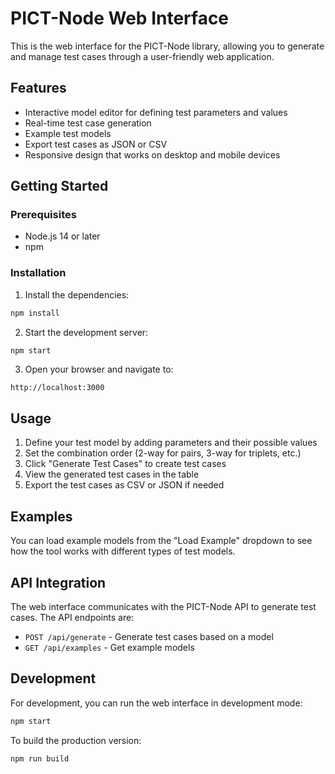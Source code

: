 # PICT-Node Web Interface

This is the web interface for the PICT-Node library, allowing you to generate and manage test cases through a user-friendly web application.

## Features

- Interactive model editor for defining test parameters and values
- Real-time test case generation
- Example test models
- Export test cases as JSON or CSV
- Responsive design that works on desktop and mobile devices

## Getting Started

### Prerequisites

- Node.js 14 or later
- npm

### Installation

1. Install the dependencies:

```bash
npm install
```

2. Start the development server:

```bash
npm start
```

3. Open your browser and navigate to:

```
http://localhost:3000
```

## Usage

1. Define your test model by adding parameters and their possible values
2. Set the combination order (2-way for pairs, 3-way for triplets, etc.)
3. Click "Generate Test Cases" to create test cases
4. View the generated test cases in the table
5. Export the test cases as CSV or JSON if needed

## Examples

You can load example models from the "Load Example" dropdown to see how the tool works with different types of test models.

## API Integration

The web interface communicates with the PICT-Node API to generate test cases. The API endpoints are:

- `POST /api/generate` - Generate test cases based on a model
- `GET /api/examples` - Get example models

## Development

For development, you can run the web interface in development mode:

```bash
npm start
```

To build the production version:

```bash
npm run build
```
